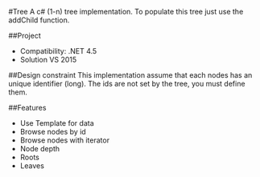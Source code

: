 #Tree
A c# (1-n) tree implementation. To populate this tree just use the addChild function.

##Project
- Compatibility: .NET 4.5
- Solution VS 2015

##Design constraint
This implementation assume that each nodes has an unique identifier (long). The ids are not set by the tree, you must define them.

##Features
- Use Template for data
- Browse nodes by id
- Browse nodes with iterator
- Node depth
- Roots
- Leaves
